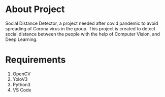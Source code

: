# About Project

Social Distance Detector, a project needed after covid pandemic to avoid spreading of Corona virus in the group. This project is created to detect social distance between the people with the help of Computer Vision, and Deep Learning.

# Requirements

1. OpenCV
2. YoloV3
3. Python3
4. VS Code

